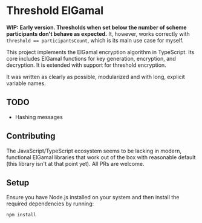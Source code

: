 # Threshold ElGamal

**WIP: Early version. Thresholds when set below the number of scheme participants don't behave as expected.**
It, however, works correctly with `threshold == participantsCount`, which is its main use case for myself.

This project implements the ElGamal encryption algorithm in TypeScript. Its core includes ElGamal functions for key generation, encryption, and decryption. It is extended with support for threshold encryption.

It was written as clearly as possible, modularized and with long, explicit variable names.

## TODO

-   Hashing messages

## Contributing

The JavaScript/TypeScript ecosystem seems to be lacking in modern, functional ElGamal libraries that work out of the box with reasonable default (this library isn't at that point yet). All PRs are welcome.

## Setup

Ensure you have Node.js installed on your system and then install the required dependencies by running:

```
npm install
```
